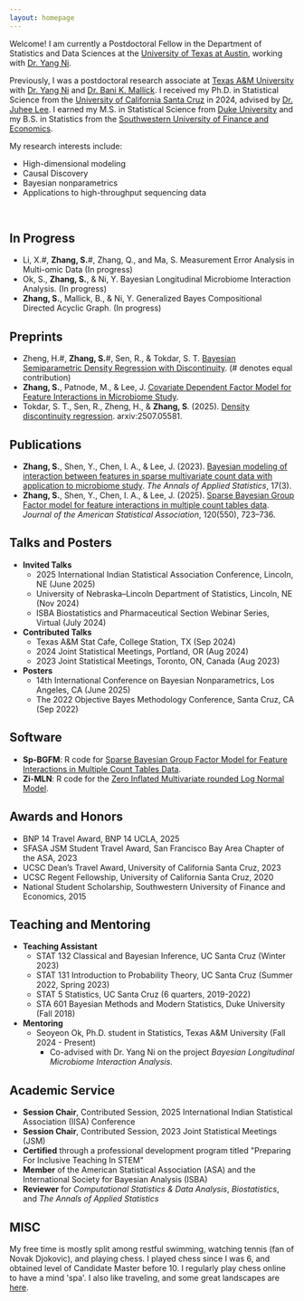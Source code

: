 ```yaml
---
layout: homepage
---
```


Welcome! I am currently a Postdoctoral Fellow in the Department of Statistics and Data Sciences at the [University of Texas at Austin](https://stat.utexas.edu/), working with [Dr. Yang Ni](https://nystat.github.io/yni/).

Previously, I was a postdoctoral research associate at [Texas A&M University](https://stat.tamu.edu/) with [Dr. Yang Ni](https://nystat.github.io/yni/) and [Dr. Bani K. Mallick](https://sites.google.com/tamu.edu/bani-k-mallick/bio). I received my Ph.D. in Statistical Science from the [University of California Santa Cruz](https://engineering.ucsc.edu/departments/statistics/) in 2024, advised by [Dr. Juhee Lee](https://sites.google.com/ucsc.edu/juheelee/home). I earned my M.S. in Statistical Science from [Duke University](https://stat.duke.edu/) and my B.S. in Statistics from the [Southwestern University of Finance and Economics](https://stat.swufe.edu.cn/ENGLISH/About.htm).

My research interests include:
- High-dimensional modeling
- Causal Discovery
- Bayesian nonparametrics
- Applications to high-throughput sequencing data

<br>

## In Progress
* Li, X.#, **Zhang, S.**#, Zhang, Q., and Ma, S. Measurement Error Analysis in Multi-omic Data (In progress)
* Ok, S., **Zhang, S.**, & Ni, Y. Bayesian Longitudinal Microbiome Interaction Analysis. (In progress)
* **Zhang, S.**, Mallick, B., & Ni, Y. Generalized Bayes Compositional Directed Acyclic Graph. (In progress)

## Preprints
* Zheng, H.#, **Zhang, S.**#, Sen, R., & Tokdar, S. T. [Bayesian Semiparametric Density Regression with Discontinuity](https://shuang-jie.github.io/files/SJ-P4.pdf). (# denotes equal contribution)
* **Zhang, S.**, Patnode, M., & Lee, J. [Covariate Dependent Factor Model for Feature Interactions in Microbiome Study](https://shuang-jie.github.io/files/SJ-P3.pdf).
* Tokdar, S. T., Sen, R., Zheng, H., & **Zhang, S**. (2025). [Density discontinuity regression](https://arxiv.org/abs/2507.05581). arxiv:2507.05581.

## Publications
* **Zhang, S.**, Shen, Y., Chen, I. A., & Lee, J. (2023). [Bayesian modeling of interaction between features in sparse multivariate count data with application to microbiome study](https://doi.org/10.1214/22-aoas1690). *The Annals of Applied Statistics*, 17(3).
* **Zhang, S.**, Shen, Y., Chen, I. A., & Lee, J. (2025). [Sparse Bayesian Group Factor model for feature interactions in multiple count tables data](https://doi.org/10.1080/01621459.2025.2449721). *Journal of the American Statistical Association*, 120(550), 723–736.

## Talks and Posters
* **Invited Talks**
    * 2025 International Indian Statistical Association Conference, Lincoln, NE (June 2025)
    * University of Nebraska–Lincoln Department of Statistics, Lincoln, NE (Nov 2024)
    * ISBA Biostatistics and Pharmaceutical Section Webinar Series, Virtual (July 2024)
* **Contributed Talks**
    * Texas A&M Stat Cafe, College Station, TX (Sep 2024)
    * 2024 Joint Statistical Meetings, Portland, OR (Aug 2024)
    * 2023 Joint Statistical Meetings, Toronto, ON, Canada (Aug 2023)
* **Posters**
    * 14th International Conference on Bayesian Nonparametrics, Los Angeles, CA (June 2025)
    * The 2022 Objective Bayes Methodology Conference, Santa Cruz, CA (Sep 2022)

## Software
* **Sp-BGFM**: R code for [Sparse Bayesian Group Factor Model for Feature Interactions in Multiple Count Tables Data](https://github.com/shuang-jie/SP-BGFM).
* **Zi-MLN**: R code for the [Zero Inflated Multivariate rounded Log Normal Model](https://github.com/shuang-jie/ZI-MLN).

## Awards and Honors
* BNP 14 Travel Award, BNP 14 UCLA, 2025
* SFASA JSM Student Travel Award, San Francisco Bay Area Chapter of the ASA, 2023
* UCSC Dean’s Travel Award, University of California Santa Cruz, 2023
* UCSC Regent Fellowship, University of California Santa Cruz, 2020
* National Student Scholarship, Southwestern University of Finance and Economics, 2015

## Teaching and Mentoring
* **Teaching Assistant**
    * STAT 132 Classical and Bayesian Inference, UC Santa Cruz (Winter 2023)
    * STAT 131 Introduction to Probability Theory, UC Santa Cruz (Summer 2022, Spring 2023)
    * STAT 5 Statistics, UC Santa Cruz (6 quarters, 2019-2022)
    * STA 601 Bayesian Methods and Modern Statistics, Duke University (Fall 2018)
* **Mentoring**
    * Seoyeon Ok, Ph.D. student in Statistics, Texas A&M University (Fall 2024 - Present)
        * Co-advised with Dr. Yang Ni on the project *Bayesian Longitudinal Microbiome Interaction Analysis*.

## Academic Service
* **Session Chair**, Contributed Session, 2025 International Indian Statistical Association (IISA) Conference
* **Session Chair**, Contributed Session, 2023 Joint Statistical Meetings (JSM)
* **Certified** through a professional development program titled "Preparing For Inclusive Teaching In STEM"
* **Member** of the American Statistical Association (ASA) and the International Society for Bayesian Analysis (ISBA)
* **Reviewer** for *Computational Statistics & Data Analysis*, *Biostatistics*, and *The Annals of Applied Statistics*

## MISC
My free time is mostly split among restful swimming, watching tennis (fan of Novak Djokovic), and playing chess. I played chess since I was 6, and obtained level of Candidate Master before 10. I regularly play chess online to have a mind 'spa'. I also like traveling, and some great landscapes are [here](./another-page.html).
